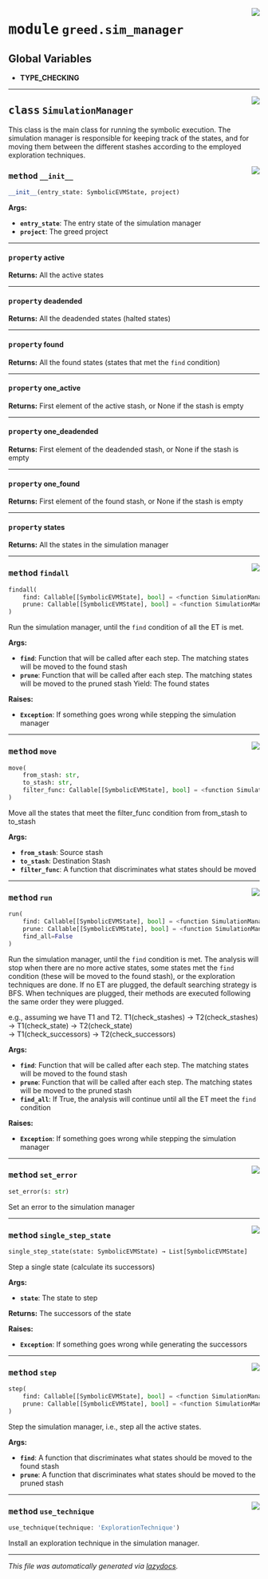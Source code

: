 <!-- markdownlint-disable -->

<a href="https://github.com/ucsb-seclab/greed/tree/main/greed/sim_manager.py#L0"><img align="right" style="float:right;" src="https://img.shields.io/badge/-source-cccccc?style=flat-square"></a>

# <kbd>module</kbd> `greed.sim_manager`




**Global Variables**
---------------
- **TYPE_CHECKING**


---

<a href="https://github.com/ucsb-seclab/greed/tree/main/greed/sim_manager.py#L15"><img align="right" style="float:right;" src="https://img.shields.io/badge/-source-cccccc?style=flat-square"></a>

## <kbd>class</kbd> `SimulationManager`
This class is the main class for running the symbolic execution. The simulation manager is responsible for keeping track of the states, and for moving them between the different stashes according to the employed exploration techniques. 

<a href="https://github.com/ucsb-seclab/greed/tree/main/greed/sim_manager.py#L22"><img align="right" style="float:right;" src="https://img.shields.io/badge/-source-cccccc?style=flat-square"></a>

### <kbd>method</kbd> `__init__`

```python
__init__(entry_state: SymbolicEVMState, project)
```



**Args:**
 
 - <b>`entry_state`</b>:  The entry state of the simulation manager 
 - <b>`project`</b>:  The greed project 


---

#### <kbd>property</kbd> active



**Returns:**
  All the active states 

---

#### <kbd>property</kbd> deadended



**Returns:**
  All the deadended states (halted states) 

---

#### <kbd>property</kbd> found



**Returns:**
  All the found states (states that met the `find` condition) 

---

#### <kbd>property</kbd> one_active



**Returns:**
  First element of the active stash, or None if the stash is empty 

---

#### <kbd>property</kbd> one_deadended



**Returns:**
  First element of the deadended stash, or None if the stash is empty 

---

#### <kbd>property</kbd> one_found



**Returns:**
  First element of the found stash, or None if the stash is empty 

---

#### <kbd>property</kbd> states



**Returns:**
  All the states in the simulation manager 



---

<a href="https://github.com/ucsb-seclab/greed/tree/main/greed/sim_manager.py#L276"><img align="right" style="float:right;" src="https://img.shields.io/badge/-source-cccccc?style=flat-square"></a>

### <kbd>method</kbd> `findall`

```python
findall(
    find: Callable[[SymbolicEVMState], bool] = <function SimulationManager.<lambda> at 0x7fac223da5c0>,
    prune: Callable[[SymbolicEVMState], bool] = <function SimulationManager.<lambda> at 0x7fac223da660>
)
```

Run the simulation manager, until the `find` condition of all the ET is met. 

**Args:**
 
 - <b>`find`</b>:  Function that will be called after each step. The matching states will be moved to the found stash 
 - <b>`prune`</b>:  Function that will be called after each step. The matching states will be moved to the pruned stash Yield: The found states 

**Raises:**
 
 - <b>`Exception`</b>:  If something goes wrong while stepping the simulation manager 

---

<a href="https://github.com/ucsb-seclab/greed/tree/main/greed/sim_manager.py#L128"><img align="right" style="float:right;" src="https://img.shields.io/badge/-source-cccccc?style=flat-square"></a>

### <kbd>method</kbd> `move`

```python
move(
    from_stash: str,
    to_stash: str,
    filter_func: Callable[[SymbolicEVMState], bool] = <function SimulationManager.<lambda> at 0x7fac223da020>
)
```

Move all the states that meet the filter_func condition from from_stash to to_stash 

**Args:**
 
 - <b>`from_stash`</b>:  Source stash 
 - <b>`to_stash`</b>:  Destination Stash 
 - <b>`filter_func`</b>:  A function that discriminates what states should be moved 

---

<a href="https://github.com/ucsb-seclab/greed/tree/main/greed/sim_manager.py#L234"><img align="right" style="float:right;" src="https://img.shields.io/badge/-source-cccccc?style=flat-square"></a>

### <kbd>method</kbd> `run`

```python
run(
    find: Callable[[SymbolicEVMState], bool] = <function SimulationManager.<lambda> at 0x7fac223da3e0>,
    prune: Callable[[SymbolicEVMState], bool] = <function SimulationManager.<lambda> at 0x7fac223da480>,
    find_all=False
)
```

Run the simulation manager, until the `find` condition is met.  The analysis will stop when there are no more active states, some states met the `find` condition  (these will be moved to the found stash), or the exploration techniques are done. If no ET are plugged, the default searching strategy is BFS. When techniques are plugged, their methods are executed following the same order they were plugged. 

e.g., assuming we have T1 and T2.  T1(check_stashes) -> T2(check_stashes) -> T1(check_state) -> T2(check_state)  
            -> T1(check_successors) -> T2(check_successors) 



**Args:**
 
 - <b>`find`</b>:  Function that will be called after each step. The matching states will be moved to the found stash 
 - <b>`prune`</b>:  Function that will be called after each step. The matching states will be moved to the pruned stash 
 - <b>`find_all`</b>:  If True, the analysis will continue until all the ET meet the `find` condition 

**Raises:**
 
 - <b>`Exception`</b>:  If something goes wrong while stepping the simulation manager 

---

<a href="https://github.com/ucsb-seclab/greed/tree/main/greed/sim_manager.py#L47"><img align="right" style="float:right;" src="https://img.shields.io/badge/-source-cccccc?style=flat-square"></a>

### <kbd>method</kbd> `set_error`

```python
set_error(s: str)
```

Set an error to the simulation manager 

---

<a href="https://github.com/ucsb-seclab/greed/tree/main/greed/sim_manager.py#L182"><img align="right" style="float:right;" src="https://img.shields.io/badge/-source-cccccc?style=flat-square"></a>

### <kbd>method</kbd> `single_step_state`

```python
single_step_state(state: SymbolicEVMState) → List[SymbolicEVMState]
```

Step a single state (calculate its successors) 

**Args:**
 
 - <b>`state`</b>:  The state to step 

**Returns:**
 The successors of the state 

**Raises:**
 
 - <b>`Exception`</b>:  If something goes wrong while generating the successors 

---

<a href="https://github.com/ucsb-seclab/greed/tree/main/greed/sim_manager.py#L141"><img align="right" style="float:right;" src="https://img.shields.io/badge/-source-cccccc?style=flat-square"></a>

### <kbd>method</kbd> `step`

```python
step(
    find: Callable[[SymbolicEVMState], bool] = <function SimulationManager.<lambda> at 0x7fac223da160>,
    prune: Callable[[SymbolicEVMState], bool] = <function SimulationManager.<lambda> at 0x7fac223da200>
)
```

Step the simulation manager, i.e., step all the active states. 

**Args:**
 
 - <b>`find`</b>:  A function that discriminates what states should be moved to the found stash 
 - <b>`prune`</b>:  A function that discriminates what states should be moved to the pruned stash 

---

<a href="https://github.com/ucsb-seclab/greed/tree/main/greed/sim_manager.py#L119"><img align="right" style="float:right;" src="https://img.shields.io/badge/-source-cccccc?style=flat-square"></a>

### <kbd>method</kbd> `use_technique`

```python
use_technique(technique: 'ExplorationTechnique')
```

Install an exploration technique in the simulation manager. 




---

_This file was automatically generated via [lazydocs](https://github.com/ml-tooling/lazydocs)._
